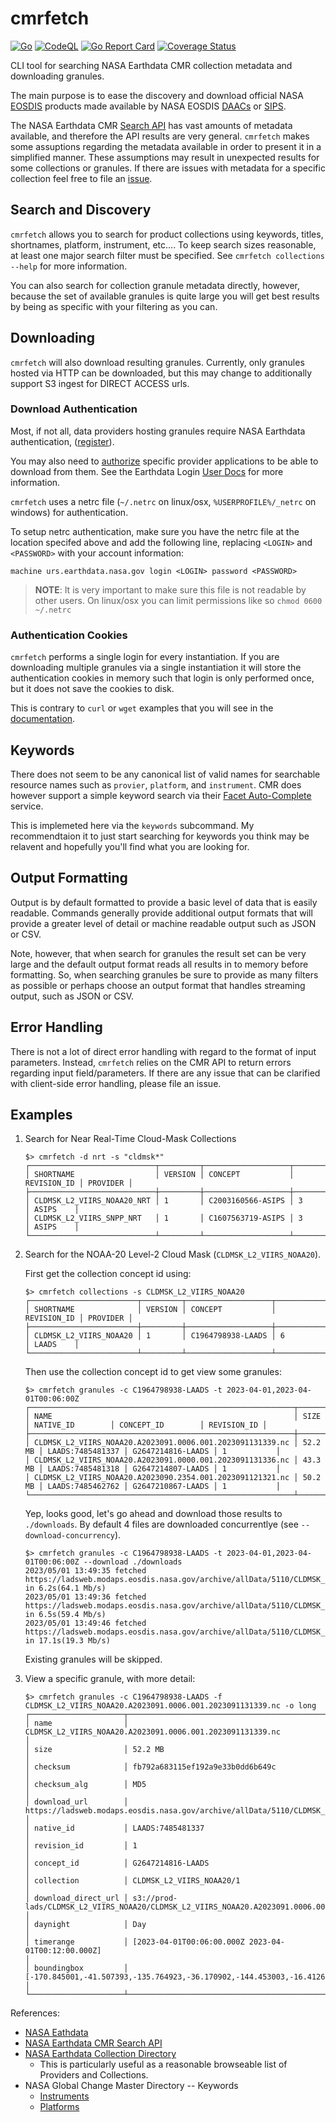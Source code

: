 # cmrfetch
[![Go](https://github.com/bmflynn/cmrfetch/actions/workflows/go.yml/badge.svg)](https://github.com/bmflynn/cmrfetch/actions/workflows/go.yml)
[![CodeQL](https://github.com/bmflynn/cmrfetch/actions/workflows/github-code-scanning/codeql/badge.svg)](https://github.com/bmflynn/cmrfetch/actions/workflows/github-code-scanning/codeql)
[![Go Report Card](https://goreportcard.com/badge/github.com/bmflynn/cmrfetch?branch=main&kill_cache=1)](https://goreportcard.com/report/github.com/bmflynn/cmrfetch)
[![Coverage Status](https://coveralls.io/repos/github/bmflynn/cmrfetch/badge.svg?branch=main&kill_cache=1)](https://coveralls.io/github/bmflynn/cmrfetch)

CLI tool for searching NASA Earthdata CMR collection metadata and downloading granules.

The main purpose is to ease the discovery and download official NASA [EOSDIS](https://www.earthdata.nasa.gov/eosdis) products made available
by NASA EOSDIS [DAACs](https://www.earthdata.nasa.gov/eosdis/daacs) or [SIPS](https://www.earthdata.nasa.gov/eosdis/sips).

The NASA Earthdata CMR [Search API](https://cmr.earthdata.nasa.gov/search/site/docs/search/api.html)
has vast amounts of metadata available, and therefore the API results are very general. `cmrfetch` makes 
some assuptions regarding the metadata available in order to present it in a simplified manner. These 
assumptions may result in unexpected results for some collections or granules. If there are issues with 
metadata for a specific collection feel free to file an [issue](https://github.com/bmflynn/cmrfetch/issues).

## Search and Discovery
`cmrfetch` allows you to search for product collections using keywords, titles, shortnames, 
platform, instrument, etc.... To keep search sizes reasonable, at least one major search filter
must be specified. See `cmrfetch collections --help` for more information.

You can also search for collection granule metadata directly, however, because the set of
available granules is quite large you will get best results by being as specific with your
filtering as you can. 

## Downloading
`cmrfetch` will also download resulting granules. Currently, only granules hosted via HTTP
can be downloaded, but this may change to additionally support S3 ingest for DIRECT ACCESS
urls.

### Download Authentication
Most, if not all, data providers hosting granules require NASA Earthdata authentication,
([register](https://urs.earthdata.nasa.gov/users/new)). 

You may also need to [authorize](https://wiki.earthdata.nasa.gov/display/EL/How+To+Pre-authorize+an+application)
specific provider applications to be able to download from them. See the Earthdata Login [User Docs](https://urs.earthdata.nasa.gov/documentation/for_users)
for more information.

`cmrfetch` uses a netrc file (`~/.netrc` on linux/osx, `%USERPROFILE%/_netrc` on windows) for 
authentication. 

To setup netrc authentication, make sure you have the netrc file at the location specifed
above and add the following line, replacing `<LOGIN>` and `<PASSWORD>` with your account
information:
```
machine urs.earthdata.nasa.gov login <LOGIN> password <PASSWORD>
```
> **NOTE**: It is very important to make sure this file is not readable by other users.
  On linux/osx you can limit permissions like so `chmod 0600 ~/.netrc`

### Authentication Cookies
`cmrfetch` performs a single login for every instantiation. If you are downloading multiple
granules via a single instantiation it will store the authentication cookies in memory such 
that login is only performed once, but it does not save the cookies to disk.

This is contrary to `curl` or `wget` examples that you will see in the 
[documentation](https://urs.earthdata.nasa.gov/documentation/for_users).

## Keywords
There does not seem to be any canonical list of valid names for searchable resource names
such as `provier`, `platform`, and `instrument`. CMR does however support a simple keyword
search via their [Facet Auto-Complete](https://cmr.earthdata.nasa.gov/search/site/docs/search/api.html#autocomplete-facets)
service.

This is implemeted here via the `keywords` subcommand. My recommendtaion it to just start
searching for keywords you think may be relavent and hopefully you'll find what you are 
looking for.

## Output Formatting
Output is by default formatted to provide a basic level of data that is easily readable. Commands
generally provide additional output formats that will provide a greater level of detail or 
machine readable output such as JSON or CSV.

Note, however, that when search for granules the result set can be very large and the default
output format reads all results in to memory before formatting. So, when searching granules be
sure to provide as many filters as possible or perhaps choose an output format that handles 
streaming output, such as JSON or CSV.

## Error Handling
There is not a lot of direct error handling with regard to the format of input parameters. 
Instead, `cmrfetch` relies on the CMR API to return errors regarding input field/parameters.
If there are any issue that can be clarified with client-side error handling, please file
an issue.

## Examples

1. Search for Near Real-Time Cloud-Mask Collections
   ```
   $> cmrfetch -d nrt -s "cldmsk*"
   ┌────────────────────────────┬─────────┬───────────────────┬─────────────┬──────────┐
   │ SHORTNAME                  │ VERSION │ CONCEPT           │ REVISION_ID │ PROVIDER │
   ├────────────────────────────┼─────────┼───────────────────┼─────────────┼──────────┤
   │ CLDMSK_L2_VIIRS_NOAA20_NRT │ 1       │ C2003160566-ASIPS │ 3           │ ASIPS    │
   │ CLDMSK_L2_VIIRS_SNPP_NRT   │ 1       │ C1607563719-ASIPS │ 3           │ ASIPS    │
   └────────────────────────────┴─────────┴───────────────────┴─────────────┴──────────┘
   ```
2. Search for the NOAA-20 Level-2 Cloud Mask (`CLDMSK_L2_VIIRS_NOAA20`).
   
   First get the collection concept id using:
   ```
   $> cmrfetch collections -s CLDMSK_L2_VIIRS_NOAA20 
   ┌────────────────────────┬─────────┬───────────────────┬─────────────┬──────────┐
   │ SHORTNAME              │ VERSION │ CONCEPT           │ REVISION_ID │ PROVIDER │
   ├────────────────────────┼─────────┼───────────────────┼─────────────┼──────────┤
   │ CLDMSK_L2_VIIRS_NOAA20 │ 1       │ C1964798938-LAADS │ 6           │ LAADS    │
   └────────────────────────┴─────────┴───────────────────┴─────────────┴──────────┘
   ```
   Then use the collection concept id to get view some granules:
   ```
   $> cmrfetch granules -c C1964798938-LAADS -t 2023-04-01,2023-04-01T00:06:00Z
   ┌───────────────────────────────────────────────────────────┬─────────┬──────────────────┬───────────────────┬─────────────┐
   │ NAME                                                      │ SIZE    │ NATIVE_ID        │ CONCEPT_ID        │ REVISION_ID │
   ├───────────────────────────────────────────────────────────┼─────────┼──────────────────┼───────────────────┼─────────────┤
   │ CLDMSK_L2_VIIRS_NOAA20.A2023091.0006.001.2023091131339.nc │ 52.2 MB │ LAADS:7485481337 │ G2647214816-LAADS │ 1           │
   │ CLDMSK_L2_VIIRS_NOAA20.A2023091.0000.001.2023091131336.nc │ 43.3 MB │ LAADS:7485481318 │ G2647214807-LAADS │ 1           │
   │ CLDMSK_L2_VIIRS_NOAA20.A2023090.2354.001.2023091121321.nc │ 50.2 MB │ LAADS:7485462762 │ G2647210867-LAADS │ 1           │
   └───────────────────────────────────────────────────────────┴─────────┴──────────────────┴───────────────────┴─────────────┘
   ```
   Yep, looks good, let's go ahead and download those results to `./downloads`. By default 4 files 
   are downloaded concurrentlye (see `--download-concurrency`).
   ```
   $> cmrfetch granules -c C1964798938-LAADS -t 2023-04-01,2023-04-01T00:06:00Z --download ./downloads
   2023/05/01 13:49:35 fetched https://ladsweb.modaps.eosdis.nasa.gov/archive/allData/5110/CLDMSK_L2_VIIRS_NOAA20/2023/091/CLDMSK_L2_VIIRS_NOAA20.A2023091.0006.001.2023091131339.nc in 6.2s(64.1 Mb/s)
   2023/05/01 13:49:36 fetched https://ladsweb.modaps.eosdis.nasa.gov/archive/allData/5110/CLDMSK_L2_VIIRS_NOAA20/2023/090/CLDMSK_L2_VIIRS_NOAA20.A2023090.2354.001.2023091121321.nc in 6.5s(59.4 Mb/s)
   2023/05/01 13:49:46 fetched https://ladsweb.modaps.eosdis.nasa.gov/archive/allData/5110/CLDMSK_L2_VIIRS_NOAA20/2023/091/CLDMSK_L2_VIIRS_NOAA20.A2023091.0000.001.2023091131336.nc in 17.1s(19.3 Mb/s)
   ```
   Existing granules will be skipped.
   
3. View a specific granule, with more detail:
   ```
   $> cmrfetch granules -c C1964798938-LAADS -f CLDMSK_L2_VIIRS_NOAA20.A2023091.0006.001.2023091131339.nc -o long
   ┌─────────────────────┬───────────────────────────────────────────────────────────────────────────────────────────────────────────────────────────────────────────────────────┐
   │ name                │ CLDMSK_L2_VIIRS_NOAA20.A2023091.0006.001.2023091131339.nc                                                                                             │
   │ size                │ 52.2 MB                                                                                                                                               │
   │ checksum            │ fb792a683115ef192a9e33b0dd6b649c                                                                                                                      │
   │ checksum_alg        │ MD5                                                                                                                                                   │
   │ download_url        │ https://ladsweb.modaps.eosdis.nasa.gov/archive/allData/5110/CLDMSK_L2_VIIRS_NOAA20/2023/091/CLDMSK_L2_VIIRS_NOAA20.A2023091.0006.001.2023091131339.nc │
   │ native_id           │ LAADS:7485481337                                                                                                                                      │
   │ revision_id         │ 1                                                                                                                                                     │
   │ concept_id          │ G2647214816-LAADS                                                                                                                                     │
   │ collection          │ CLDMSK_L2_VIIRS_NOAA20/1                                                                                                                              │
   │ download_direct_url │ s3://prod-lads/CLDMSK_L2_VIIRS_NOAA20/CLDMSK_L2_VIIRS_NOAA20.A2023091.0006.001.2023091131339.nc                                                       │
   │ daynight            │ Day                                                                                                                                                   │
   │ timerange           │ [2023-04-01T00:06:00.000Z 2023-04-01T00:12:00.000Z]                                                                                                   │
   │ boundingbox         │ [-170.845001,-41.507393,-135.764923,-36.170902,-144.453003,-16.412685,-172.955856,-20.74267,-170.845001,-41.507393]                                   │
   └─────────────────────┴───────────────────────────────────────────────────────────────────────────────────────────────────────────────────────────────────────────────────────┘
   ```

References:

  * [NASA Eathdata](https://earthdata.nasa.gov)
  * [NASA Earthdata CMR Search API](https://cmr.earthdata.nasa.gov/search)
  * [NASA Earthdata Collection Directory](https://cmr.earthdata.nasa.gov/search/site/collections/directory/eosdis)
    - This is particularly useful as a reasonable browseable list of Providers and Collections.
  * NASA Global Change Master Directory -- Keywords
    - [Instruments](https://gcmd.earthdata.nasa.gov/KeywordViewer/scheme/instruments)
    - [Platforms](https://gcmd.earthdata.nasa.gov/KeywordViewer/scheme/platforms)

